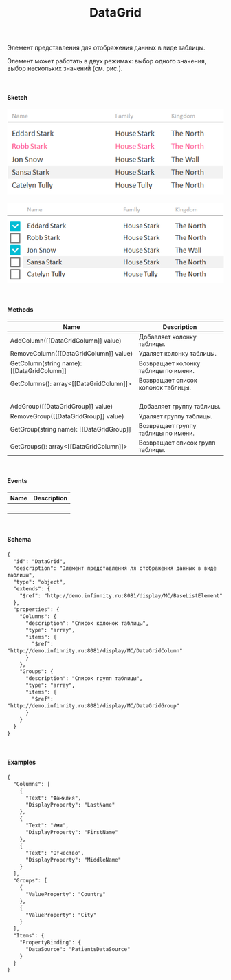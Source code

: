 ﻿---
layout: default
title: DataGrid
position: 12
categories: 
tags: 
---

Элемент представления для отображения данных в виде таблицы.

Элемент может работать в двух режимах: выбор одного значения, выбор нескольких значений (см. рис.).

    

#### Sketch

![](DataGrid_SingleSelect.png)  ![](DataGrid_MultiSelect.png)  


   

#### Methods

|Name|Description|
|----|-----------|
|AddColumn([[DataGridColumn]] value)|Добавляет колонку таблицы.|
|RemoveColumn([[DataGridColumn]] value)|Удаляет колонку таблицы.|
|GetColumn(string name): [[DataGridColumn]]|Возвращает колонку таблицы по имени.|
|GetColumns(): array<[[DataGridColumn]]>|Возвращает список колонок таблицы.|
| | |
|AddGroup([[DataGridGroup]] value)|Добавляет группу таблицы.|
|RemoveGroup([[DataGridGroup]] value)|Удаляет группу таблицы.|
|GetGroup(string name): [[DataGridGroup]]|Возвращает группу таблицы по имени.|
|GetGroups(): array<[[DataGridColumn]]>|Возвращает список групп таблицы.|

   

#### Events

|Name|Description|
|----|-----------|
| | |

   

#### Schema    

```
{
  "id": "DataGrid",
  "description": "Элемент представления ля отображения данных в виде таблицы",
  "type": "object",
  "extends": {
    "$ref": "http://demo.infinnity.ru:8081/display/MC/BaseListElement"
  },
  "properties": {
    "Columns": {
      "description": "Список колонок таблицы",
      "type": "array",
      "items": {
        "$ref": "http://demo.infinnity.ru:8081/display/MC/DataGridColumn"
      }
    },
    "Groups": {
      "description": "Список групп таблицы",
      "type": "array",
      "items": {
        "$ref": "http://demo.infinnity.ru:8081/display/MC/DataGridGroup"
      }
    }
  }
}
```

   

#### Examples

```
{
  "Columns": [
    {
      "Text": "Фамилия",
      "DisplayProperty": "LastName"
    },
    {
      "Text": "Имя",
      "DisplayProperty": "FirstName"
    },
    {
      "Text": "Отчество",
      "DisplayProperty": "MiddleName"
    }
  ],
  "Groups": [
    {
      "ValueProperty": "Country"
    },
    {
      "ValueProperty": "City"
    }
  ],
  "Items": {
    "PropertyBinding": {
      "DataSource": "PatientsDataSource"
    }
  }
}
```

 

 

